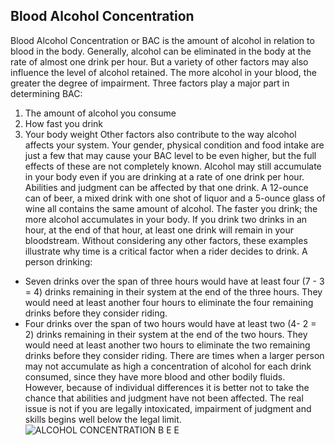 ## Blood Alcohol Concentration
Blood Alcohol Concentration or BAC is the amount of alcohol in relation to blood in the body. Generally, alcohol can be eliminated in the body at the rate of almost one drink per hour. But a variety of other factors may also influence the level of alcohol retained. The more alcohol in your blood, the greater the degree of impairment.
Three factors play a major part in determining BAC:
1. The amount of alcohol you consume
2. How fast you drink
3. Your body weight
Other factors also contribute to the way alcohol affects your system.
Your gender, physical condition and food intake are just a few that may cause your BAC level to be even higher, but the full effects of these are not completely known. Alcohol may still accumulate in your body even if you are drinking at a rate of one drink per hour. Abilities and judgment can be affected by that one drink. A 12-ounce can of beer, a mixed drink with one shot of liquor and a 5-ounce glass of wine all contains the same amount of alcohol. The faster you drink; the more alcohol accumulates in your body. If you drink two drinks in an hour, at the end of that hour, at least one drink will remain in your bloodstream.
Without considering any other factors, these examples illustrate why time is a critical factor when a rider decides to drink.
A person drinking:
- Seven drinks over the span of three hours would have at least four (7 - 3 = 4) drinks remaining in their system at the end of the three hours. They would need at least another four hours to eliminate the four remaining drinks before they consider riding.
- Four drinks over the span of two hours would have at least two (4- 2 = 2) drinks remaining in their system at the end of the two hours. They would need at least another two hours to eliminate the two remaining drinks before they consider riding.
There are times when a larger person may not accumulate as high a concentration of alcohol for each drink consumed, since they have more blood and other bodily fluids. However, because of individual differences it is better not to take the chance that abilities and judgment have not been affected. The real issue is not if you are legally intoxicated, impairment of judgment and skills begins well below the legal limit.
![ALCOHOL CONCENTRATION B E E]()